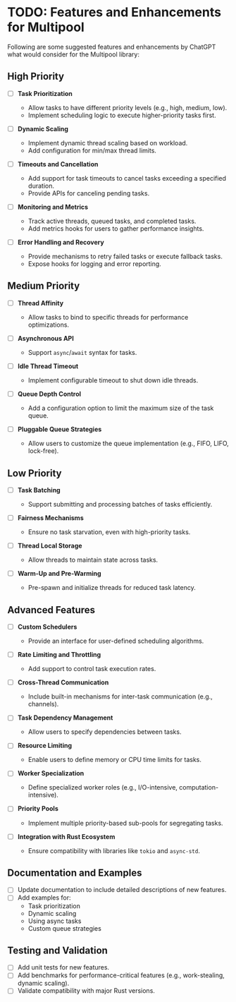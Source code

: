 # TODO: Features and Enhancements for Multipool

Following are some suggested features and enhancements by ChatGPT what would consider for the Multipool library:

## High Priority

- [ ] **Task Prioritization**

  - Allow tasks to have different priority levels (e.g., high, medium, low).
  - Implement scheduling logic to execute higher-priority tasks first.

- [ ] **Dynamic Scaling**

  - Implement dynamic thread scaling based on workload.
  - Add configuration for min/max thread limits.

- [ ] **Timeouts and Cancellation**

  - Add support for task timeouts to cancel tasks exceeding a specified duration.
  - Provide APIs for canceling pending tasks.

- [ ] **Monitoring and Metrics**

  - Track active threads, queued tasks, and completed tasks.
  - Add metrics hooks for users to gather performance insights.

- [ ] **Error Handling and Recovery**
  - Provide mechanisms to retry failed tasks or execute fallback tasks.
  - Expose hooks for logging and error reporting.

## Medium Priority

- [ ] **Thread Affinity**

  - Allow tasks to bind to specific threads for performance optimizations.

- [ ] **Asynchronous API**

  - Support `async`/`await` syntax for tasks.

- [ ] **Idle Thread Timeout**

  - Implement configurable timeout to shut down idle threads.

- [ ] **Queue Depth Control**

  - Add a configuration option to limit the maximum size of the task queue.

- [ ] **Pluggable Queue Strategies**
  - Allow users to customize the queue implementation (e.g., FIFO, LIFO, lock-free).

## Low Priority

- [ ] **Task Batching**

  - Support submitting and processing batches of tasks efficiently.

- [ ] **Fairness Mechanisms**

  - Ensure no task starvation, even with high-priority tasks.

- [ ] **Thread Local Storage**

  - Allow threads to maintain state across tasks.

- [ ] **Warm-Up and Pre-Warming**
  - Pre-spawn and initialize threads for reduced task latency.

## Advanced Features

- [ ] **Custom Schedulers**

  - Provide an interface for user-defined scheduling algorithms.

- [ ] **Rate Limiting and Throttling**

  - Add support to control task execution rates.

- [ ] **Cross-Thread Communication**

  - Include built-in mechanisms for inter-task communication (e.g., channels).

- [ ] **Task Dependency Management**

  - Allow users to specify dependencies between tasks.

- [ ] **Resource Limiting**

  - Enable users to define memory or CPU time limits for tasks.

- [ ] **Worker Specialization**

  - Define specialized worker roles (e.g., I/O-intensive, computation-intensive).

- [ ] **Priority Pools**

  - Implement multiple priority-based sub-pools for segregating tasks.

- [ ] **Integration with Rust Ecosystem**
  - Ensure compatibility with libraries like `tokio` and `async-std`.

## Documentation and Examples

- [ ] Update documentation to include detailed descriptions of new features.
- [ ] Add examples for:
  - Task prioritization
  - Dynamic scaling
  - Using async tasks
  - Custom queue strategies

## Testing and Validation

- [ ] Add unit tests for new features.
- [ ] Add benchmarks for performance-critical features (e.g., work-stealing, dynamic scaling).
- [ ] Validate compatibility with major Rust versions.
